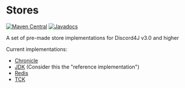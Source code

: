 # Stores
[![Maven Central](https://img.shields.io/maven-central/v/com.discord4j/stores-api.svg?style=flat-square)](https://search.maven.org/artifact/com.discord4j/stores-api)  [![Javadocs](https://www.javadoc.io/badge/com.discord4j/stores-api.svg?color=blue&style=flat-square)](https://www.javadoc.io/doc/com.discord4j/stores-api)

A set of pre-made store implementations for Discord4J v3.0 and higher

Current implementations:
* [Chronicle](https://github.com/Discord4J/Stores/tree/master/chronicle)
* [JDK](https://github.com/Discord4J/Stores/tree/master/jdk) (Consider this the "reference implementation")
* [Redis](https://github.com/Discord4J/Stores/tree/master/redis)
* [TCK](https://github.com/Discord4J/Stores/tree/master/tck)

